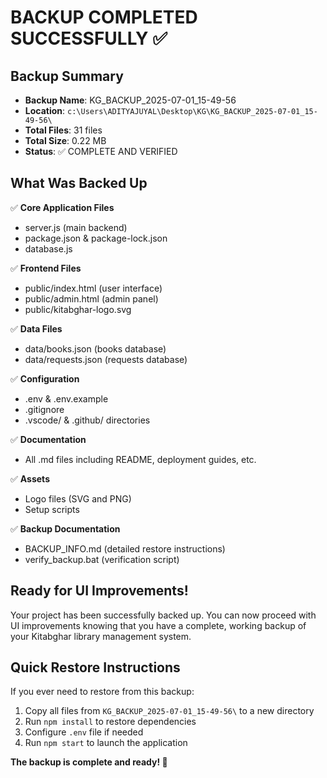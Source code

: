 # BACKUP COMPLETED SUCCESSFULLY ✅

## Backup Summary
- **Backup Name**: KG_BACKUP_2025-07-01_15-49-56
- **Location**: `c:\Users\ADITYAJUYAL\Desktop\KG\KG_BACKUP_2025-07-01_15-49-56\`
- **Total Files**: 31 files
- **Total Size**: 0.22 MB
- **Status**: ✅ COMPLETE AND VERIFIED

## What Was Backed Up
✅ **Core Application Files**
- server.js (main backend)
- package.json & package-lock.json
- database.js

✅ **Frontend Files** 
- public/index.html (user interface)
- public/admin.html (admin panel)
- public/kitabghar-logo.svg

✅ **Data Files**
- data/books.json (books database)
- data/requests.json (requests database)

✅ **Configuration**
- .env & .env.example
- .gitignore
- .vscode/ & .github/ directories

✅ **Documentation** 
- All .md files including README, deployment guides, etc.

✅ **Assets**
- Logo files (SVG and PNG)
- Setup scripts

✅ **Backup Documentation**
- BACKUP_INFO.md (detailed restore instructions)
- verify_backup.bat (verification script)

## Ready for UI Improvements!
Your project has been successfully backed up. You can now proceed with UI improvements knowing that you have a complete, working backup of your Kitabghar library management system.

## Quick Restore Instructions
If you ever need to restore from this backup:
1. Copy all files from `KG_BACKUP_2025-07-01_15-49-56\` to a new directory
2. Run `npm install` to restore dependencies  
3. Configure `.env` file if needed
4. Run `npm start` to launch the application

**The backup is complete and ready! 🎉**
